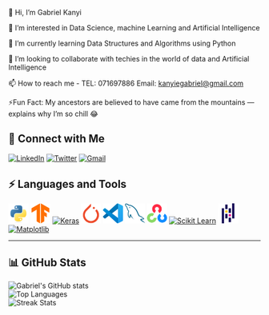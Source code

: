 👋 Hi, I’m Gabriel Kanyi

👀 I’m interested in Data Science, machine Learning and Artificial Intelligence

🌱 I’m currently learning Data Structures and Algorithms using Python

💞️ I’m looking to collaborate with techies in the world of data and Artificial Intelligence

📫 How to reach me - TEL: 071697886 Email: kanyiegabriel@gmail.com

⚡Fun Fact: My ancestors are believed to have came from the mountains — explains why I’m so chill 😂

## 🔗 Connect with Me

[![LinkedIn](https://img.shields.io/badge/LinkedIn-blue?logo=linkedin&logoColor=white)](https://linkedin.com/in/https://www.linkedin.com/in/gabkanyi/)
[![Twitter](https://img.shields.io/badge/Twitter-1DA1F2?logo=twitter&logoColor=white)](https://twitter.com/https://x.com/GabrielKanyie)
[![Gmail](https://img.shields.io/badge/Email-D14836?logo=gmail&logoColor=white)](mailto:kanyiegabriel@gmail.com)  

## ⚡ Languages and Tools
<p align="left">
  <a href="https://www.python.org/" target="_blank"><img src="https://raw.githubusercontent.com/devicons/devicon/master/icons/python/python-original.svg" alt="Python" width="40" height="40"/></a>
  <a href="https://www.tensorflow.org/" target="_blank"><img src="https://raw.githubusercontent.com/devicons/devicon/master/icons/tensorflow/tensorflow-original.svg" alt="TensorFlow" width="40" height="40"/></a>
  <a href="https://keras.io/" target="_blank"><img src="https://upload.wikimedia.org/wikipedia/commons/a/ae/Keras_logo.svg" alt="Keras" width="40" height="40"/></a>
  <a href="https://pytorch.org/" target="_blank"><img src="https://raw.githubusercontent.com/devicons/devicon/master/icons/pytorch/pytorch-original.svg" alt="PyTorch" width="40" height="40"/></a>
  <a href="https://code.visualstudio.com/" target="_blank"><img src="https://raw.githubusercontent.com/devicons/devicon/master/icons/vscode/vscode-original.svg" alt="VS Code" width="40" height="40"/></a>
  <a href="https://www.mysql.com/" target="_blank"><img src="https://raw.githubusercontent.com/devicons/devicon/master/icons/mysql/mysql-original.svg" alt="MySQL" width="40" height="40"/></a>
  <a href="https://opencv.org/" target="_blank"><img src="https://raw.githubusercontent.com/devicons/devicon/master/icons/opencv/opencv-original.svg" alt="OpenCV" width="40" height="40"/></a>
  <a href="https://scikit-learn.org/" target="_blank"><img src="https://upload.wikimedia.org/wikipedia/commons/0/05/Scikit_learn_logo_small.svg" alt="Scikit Learn" width="40" height="40"/></a>
  <a href="https://pandas.pydata.org/" target="_blank"><img src="https://raw.githubusercontent.com/devicons/devicon/master/icons/pandas/pandas-original.svg" alt="Pandas" width="40" height="40"/></a>
  <a href="https://matplotlib.org/" target="_blank"><img src="https://upload.wikimedia.org/wikipedia/commons/8/84/Matplotlib_icon.svg" alt="Matplotlib" width="40" height="40"/></a>
</p>

---

## 📊 GitHub Stats
![Gabriel's GitHub stats](https://github-readme-stats.vercel.app/api?username=kanyi-Gabriel&show_icons=true&theme=dark)  
![Top Languages](https://github-readme-stats.vercel.app/api/top-langs/?username=kanyi-Gabriel&layout=compact&theme=dark)  
![Streak Stats](https://streak-stats.demolab.com?user=kanyi-Gabriel&theme=dark)



<!---
kanyi-Gabriel/kanyi-Gabriel is a ✨ special ✨ repository because its `README.md` (this file) appears on your GitHub profile.
You can click the Preview link to take a look at your changes.
--->
